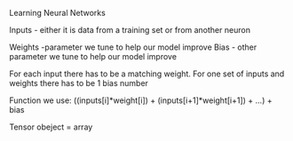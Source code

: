 Learning Neural Networks 


Inputs - either it is data from a training set or from another neuron 

Weights -parameter we tune to help our model improve
Bias -  other parameter we tune to help our model improve

For each input there has to be a matching weight. For one set of inputs and weights there has to be 1 bias number 

Function we use:
((inputs[i]*weight[i]) + (inputs[i+1]*weight[i+1]) + ...) + bias 


Tensor obeject = array 
